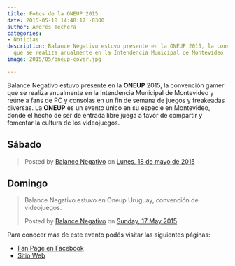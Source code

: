 ```yaml
---
title: Fotos de la ONEUP 2015
date: 2015-05-18 14:48:17 -0300
author: Andrés Techera
categories:
- Noticias
description: Balance Negativo estuvo presente en la ONEUP 2015, la convención gamer
  que se realiza anualmente en la Intendencia Municipal de Montevideo
image: 2015/05/oneup-cover.jpg

---
```

Balance Negativo estuvo presente en la **ONEUP** 2015, la convención gamer que se realiza anualmente en la Intendencia Municipal de Montevideo y reúne a fans de PC y consolas en un fin de semana de juegos y freakeadas diversas.<!--more-->
La **ONEUP** es un evento único en su especie en Montevideo, donde el hecho de ser de entrada libre juega a favor de compartir y fomentar la cultura de los videojuegos.

<div class="iframe-cnt">
<h2>Sábado</h2>
<div id="fb-root"></div><script>(function(d, s, id) {  var js, fjs = d.getElementsByTagName(s)[0];  if (d.getElementById(id)) return;  js = d.createElement(s); js.id = id;  js.src = "//connect.facebook.net/es_LA/sdk.js#xfbml=1&version=v2.3";  fjs.parentNode.insertBefore(js, fjs);}(document, 'script', 'facebook-jssdk'));</script><div class="fb-post" data-href="https://www.facebook.com/balancenegativo/posts/888701707832247" data-width="500"><div class="fb-xfbml-parse-ignore"><blockquote cite="https://www.facebook.com/balancenegativo/posts/888701707832247">Posted by <a href="https://www.facebook.com/balancenegativo">Balance Negativo</a> on <a href="https://www.facebook.com/balancenegativo/posts/888701707832247">Lunes, 18 de mayo de 2015</a></blockquote></div></div>
</div class="iframe-cnt">

<div class="iframe-cnt">
<h2>Domingo</h2>
<div id="fb-root"></div><script>(function(d, s, id) {  var js, fjs = d.getElementsByTagName(s)[0];  if (d.getElementById(id)) return;  js = d.createElement(s); js.id = id;  js.src = "//connect.facebook.net/en_GB/sdk.js#xfbml=1&version=v2.3";  fjs.parentNode.insertBefore(js, fjs);}(document, 'script', 'facebook-jssdk'));</script><div class="fb-post" data-href="https://www.facebook.com/media/set/?set=a.888338604535224.1073741830.882447718457646&amp;type=1" data-width="500"><div class="fb-xfbml-parse-ignore"><blockquote cite="https://www.facebook.com/media/set/?set=a.888338604535224.1073741830.882447718457646&amp;type=1"><p>Balance Negativo estuvo en Oneup Uruguay, convenci&#xf3;n de videojuegos.</p>Posted by <a href="https://www.facebook.com/balancenegativo">Balance Negativo</a> on <a href="https://www.facebook.com/media/set/?set=a.888338604535224.1073741830.882447718457646&amp;type=1">Sunday, 17 May 2015</a></blockquote></div></div>
</div class="iframe-cnt">

Para conocer más de este evento podés visitar las siguientes páginas:

- [Fan Page en Facebook](https://www.facebook.com/oneupuruguay)
- [Sitio Web](http://oneup.forouruguay.net/)




